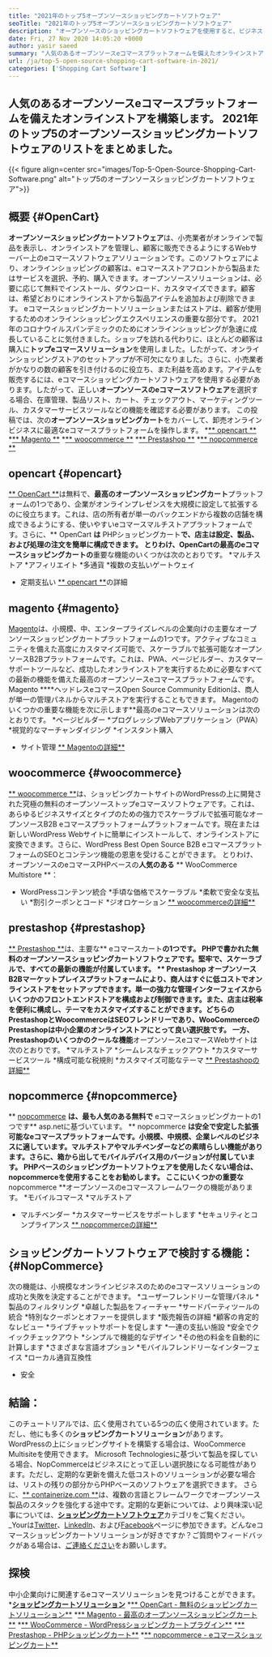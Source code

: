 ```yaml
---
title: "2021年のトップ5オープンソースショッピングカートソフトウェア" 
seoTitle: "2021年のトップ5オープンソースショッピングカートソフトウェア" 
description: "オープンソースのショッピングカートソフトウェアを使用すると、ビジネスのために低コストのオンラインeコマースWebサイトを設定できます。トップ5のフリーウェアショッピングカートを見てみましょう。" 
date: Fri, 27 Nov 2020 14:05:20 +0000
author: yasir saeed
summary: "人気のあるオープンソースeコマースプラットフォームを備えたオンラインストアを構築します。 2021年のトップ5のオープンソースショッピングカートソフトウェアのリストをまとめました。" 
url: /ja/top-5-open-source-shopping-cart-software-in-2021/
categories: ['Shopping Cart Software']
---
```


## 人気のあるオープンソースeコマースプラットフォームを備えたオンラインストアを構築します。 2021年のトップ5のオープンソースショッピングカートソフトウェアのリストをまとめました。

{{< figure align=center src="images/Top-5-Open-Source-Shopping-Cart-Software.png" alt="トップ5のオープンソースショッピングカートソフトウェア">}}


## **概要** {#OpenCart}
**オープンソースショッピングカートソフトウェア**は、小売業者がオンラインで製品を表示し、オンラインストアを管理し、顧客に販売できるようにするWebサーバー上のeコマースソフトウェアソリューションです。このソフトウェアにより、オンラインショッピングの顧客は、eコマースストアフロントから製品またはサービスを選択、予約、購入できます。オープンソースソリューションは、必要に応じて無料でインストール、ダウンロード、カスタマイズできます。顧客は、希望どおりにオンラインストアから製品アイテムを追加および削除できます。 eコマースショッピングカートソリューションまたはストアは、顧客が使用するためのオンラインショッピングエクスペリエンスの重要な部分です。
2021年のコロナウイルスパンデミックのためにオンラインショッピングが急速に成長していることに気付きました。ショップを訪れる代わりに、ほとんどの顧客は購入に**トップeコマースソリューション**を使用しました。したがって、オンラインショッピングストアのセットアップが不可欠になりました。さらに、小売業者がかなりの数の顧客を引き付けるのに役立ち、また利益を高めます。アイテムを販売するには、eコマースショッピングカートソフトウェアを使用する必要があります。したがって、正しい**オープンソースのeコマースソフトウェア**を選択する場合、在庫管理、製品リスト、カート、チェックアウト、マーケティングツール、カスタマーサービスツールなどの機能を確認する必要があります。
この投稿では、次の**オープンソースショッピングカート**をカバーして、卸売オンラインビジネスに最適なeコマースプラットフォームを操作します。
  *[** opencart **][1]
  *[** Magento **][2]
  *[** woocommerce **][3]
  *[** Prestashop **][4]
  *[** nopcommerce **][5]

## opencart {#opencart}
[** OpenCart **][6]は無料で、**最高のオープンソースショッピングカート**プラットフォームの1つであり、企業がオンラインプレゼンスを大規模に設定して拡張するのに役立ちます。これは、店の所有者が単一のバックエンドから複数の店舗を構成できるようにする、使いやすいeコマースマルチストアプラットフォームです。さらに、** OpenCart **は** PHPショッピングカート**で、店主は設定、製品、および処理の注文を簡単に構成できます。
とりわけ、OpenCartの最高のeコマースショッピングカートの**重要な機能のいくつかは次のとおりです。
  *マルチストア
  *アフィリエイト
  *多通貨
  *複数の支払いゲートウェイ
  * 定期支払い
[** opencart **][7]の詳細

## magento {#magento}
[Magento][8]は、小規模、中、エンタープライズレベルの企業向けの主要なオープンソースショッピングカートプラットフォームの1つです。アクティブなコミュニティを備えた高度にカスタマイズ可能で、スケーラブルで拡張可能なオープンソースB2Bプラットフォームです。これは、PWA、ページビルダー、カスタマーサポートツールなど、成功したオンラインストアを実行するために必要なすべての最新の機能を備えた最高のオープンソースeコマースプラットフォームです。 Magento ****ヘッドレスeコマースOpen Source Community Editionは、商人が単一の管理パネルからマルチストアを実行することもできます。
Magentoのいくつかの重要な機能を次に示します**最高のeコマースソリューションは次のとおりです。
  *ページビルダー
  *プログレッシブWebアプリケーション（PWA）
  *視覚的なマーチャンダイジング
  *インスタント購入
  * サイト管理
[** Magentoの詳細**][8]

## woocommerce {#woocommerce}
[** woocommerce **][9]は、ショッピングカートサイトのWordPressの上に開発された究極の無料のオープンソーストップeコマースソフトウェアです。これは、あらゆるビジネスサイズとタイプのための強力でスケーラブルで拡張可能なオープンソースB2B eコマースプラットフォームプラットフォームです。現在または新しいWordPress Webサイトに簡単にインストールして、オンラインストアに変換できます。さらに、WordPress Best Open Source B2B eコマースプラットフォームのSEOとコンテンツ機能の恩恵を受けることができます。
とりわけ、オープンソースのeコマースPHPベースの**人気のある** ** WooCommerce Multistore **：
  * WordPressコンテンツ統合
  *手頃な価格でスケーラブル
  *柔軟で安全な支払い
  *割引クーポンとコード
  *ジオロケーション
[** woocommerceの詳細**][10]

## prestashop {#prestashop}
[** Prestashop **][11]は、主要な** eコマースカート**の1つです。 PHPで書かれた無料のオープンソースショッピングカートソフトウェアです。堅牢で、スケーラブルで、すべての最新の機能が付属しています。 ** Prestashop **オープンソースB2Bマーケットプレイスプラットフォームにより、商人はすぐに低コストでオンラインストアをセットアップできます。単一の強力な管理インターフェイスからいくつかのフロントエンドストアを構成および制御できます。また、店主は税率を便利に構成し、テーマをカスタマイズすることができます。どちらのPrestashopとWoocommerceはSEOフレンドリーであり、WooCommerceのPrestashopは中小企業のオンラインストアにとって良い選択肢です。
一方、Prestashopのいくつかのクールな**機能**オープンソースeコマースWebサイトは次のとおりです。
  *マルチストア
  *シームレスなチェックアウト
  *カスタマーサービスツール
  *構成可能な税規則
  *カスタマイズ可能なテーマ
[** Prestashopの詳細**][12]

## nopcommerce {#nopcommerce}
** [nopcommerce][13] **は、最も人気のある無料で** eコマースショッピングカートの1つです** asp.netに基づいています。 ** nopcommerce **は安全で安定した拡張可能なeコマースプラットフォームです。小規模、中規模、企業レベルのビジネスに適しています。マルチストアやマルチベンダーなどの素晴らしい機能があります。さらに、箱から出してモバイルデバイス用のバージョンが付属しています。 PHPベースのショッピングカートソフトウェアを使用したくない場合は、nopcommerceを使用することをお勧めします。
ここにいくつかの重要な** nopcommerce **オープンソースのeコマースフレームワークの機能があります。
  *モバイルコマース
  *マルチストア
  * マルチベンダー
  *カスタマーサービスをサポートします
  *セキュリティとコンプライアンス
[** nopcommerceの詳細**][14]

## **ショッピングカートソフトウェアで検討する機能**：{#NopCommerce}
次の機能は、小規模なオンラインビジネスのためのeコマースソリューションの成功と失敗を決定することができます。
  *ユーザーフレンドリーな管理パネル
  *製品のフィルタリング
  *卓越した製品をフィーチャー
  *サードパーティツールの統合
  *特別なクーポンとオファーを提供します
  *販売報告の詳細
  *顧客の肯定的なレビュー
  *ライブチャットサポートを促します
  *一連の支払い施設
  *安全でクイックチェックアウト
  *シンプルで機能的なデザイン
  *その他の料金を自動的に計算します
  *さまざまな言語オプション
  *モバイルフレンドリーなインターフェイス
  *ローカル通貨互換性
  * 安全

## 結論：
このチュートリアルでは、広く使用されている5つの広く使用されています。ただし、他にも多くの**ショッピングカートソリューション**があります。 WordPressの上にショッピングサイトを構築する場合は、WooCommerce Multisiteを使用できます。 Microsoft Technologiesに基づいて製品を探している場合、NopCommerceはビジネスにとって正しい選択肢になる可能性があります。ただし、定期的な更新を備えた低コストのソリューションが必要な場合は、リストの残りの部分からPHPベースのソフトウェアを選択できます。
さらに、[** containerize.com **][15]は、複数の言語とフレームワークでオープンソース製品のスタックを強化する途中です。定期的な更新については、より興味深い記事については、[**ショッピングカートソフトウェア**][16]カテゴリをご覧ください。 _Yourは[Twitter][17]、[LinkedIn][18]、および[Facebook][19]ページに参​​加できます。どんなeコマースショッピングカートソリューションが好きですか？ご質問やフィードバックがある場合は、[ご連絡ください][20]をお願いします。

## 探検
中小企業向けに関連するeコマースソリューションを見つけることができます。
  *[**ショッピングカートソリューション**][21]
  *[** OpenCart  - 無料のショッピングカートソリューション**][22]
  *[** Magento  - 最高のオープンソースショッピングカート**][23]
  *[** WooCommerce  -  WordPressショッピングカートプラグイン**][24]
  *[** Prestashop  -  PHPショッピングカート**][25]
  *[** nopcommerce  -  eコマースショッピングカート**][26]

  
[1]: #OpenCart
[2]: #Magento
[3]: #WooCommerce
[4]: #PrestaShop
[5]: #nopCommerce
[6]: https://products.containerize.com/ecommerce/opencart/
[7]: https://www.opencart.com/
[8]: https://magento.com/
[9]: https://products.containerize.com/ecommerce/woocommerce/
[10]: https://woocommerce.com/
[11]: https://products.containerize.com/ecommerce/prestashop/
[12]: https://www.prestashop.com/
[13]: https://products.containerize.com/ecommerce/nopcommerce/
[14]: https://www.nopcommerce.com/
[15]: https://www.containerize.com/
[16]: https://blog.containerize.com/category/shopping-cart-software
[17]: https://twitter.com/containerize_co
[18]: https://www.linkedin.com/company/containerize/
[19]: http://facebook.com/containerize
[20]: mailto:yasir.saeed@aspose.com
[21]: https://products.containerize.com/ecommerce
[22]: https://products.containerize.com/ecommerce/opencart
[23]: https://products.containerize.com/ecommerce/magento
[24]: https://products.containerize.com/ecommerce/woocommerce
[25]: https://products.containerize.com/ecommerce/prestashop
[26]: https://products.containerize.com/ecommerce/nopcommerce

